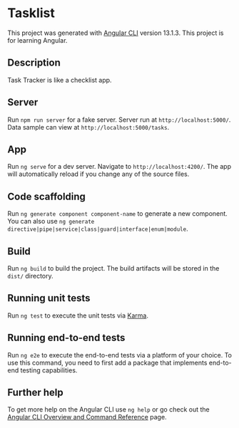 # Tasklist

This project was generated with [Angular CLI](https://github.com/angular/angular-cli) version 13.1.3.
This project is for learning Angular. 

## Description
Task Tracker is like a checklist app.

## Server

Run `npm run server` for a fake server. Server run at `http://localhost:5000/`. Data sample can view at `http://localhost:5000/tasks`.

## App

Run `ng serve` for a dev server. Navigate to `http://localhost:4200/`. The app will automatically reload if you change any of the source files.

## Code scaffolding

Run `ng generate component component-name` to generate a new component. You can also use `ng generate directive|pipe|service|class|guard|interface|enum|module`.

## Build

Run `ng build` to build the project. The build artifacts will be stored in the `dist/` directory.

## Running unit tests

Run `ng test` to execute the unit tests via [Karma](https://karma-runner.github.io).

## Running end-to-end tests

Run `ng e2e` to execute the end-to-end tests via a platform of your choice. To use this command, you need to first add a package that implements end-to-end testing capabilities.

## Further help

To get more help on the Angular CLI use `ng help` or go check out the [Angular CLI Overview and Command Reference](https://angular.io/cli) page.
